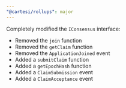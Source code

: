 ```yaml
---
"@cartesi/rollups": major
---
```


Completely modified the `IConsensus` interface:

-   Removed the `join` function
-   Removed the `getClaim` function
-   Removed the `ApplicationJoined` event
-   Added a `submitClaim` function
-   Added a `getEpochHash` function
-   Added a `ClaimSubmission` event
-   Added a `ClaimAcceptance` event
